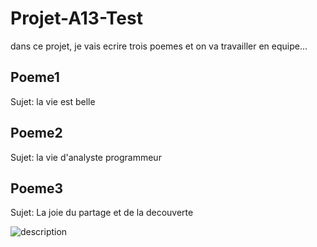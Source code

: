 # Projet-A13-Test
dans ce projet, je vais ecrire trois poemes et on va travailler en equipe...

## Poeme1
Sujet: la vie est belle

## Poeme2
Sujet: la vie d'analyste programmeur

## Poeme3
Sujet: La joie du partage et de la decouverte

<img src="image.png" alt="description">
